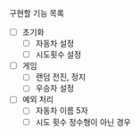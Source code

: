 구현할 기능 목록

- [ ] 초기화
  - [ ] 자동차 설정
  - [ ] 시도횟수 설정
- [ ] 게임
  - [ ] 랜덤 전진, 정지
  - [ ] 우승자 설정
- [ ] 예외 처리
  - [ ] 자동차 이름 5자
  - [ ] 시도 횟수 정수형이 아닌 경우
